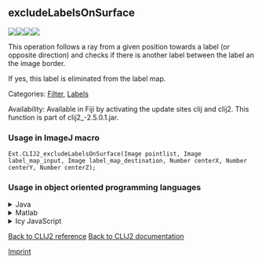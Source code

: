## excludeLabelsOnSurface
<img src="images/mini_empty_logo.png"/><img src="images/mini_clij2_logo.png"/><img src="images/mini_clijx_logo.png"/><img src="images/mini_empty_logo.png"/>

This operation follows a ray from a given position towards a label (or opposite direction) and checks if  there is another label between the label an the image border. 

If yes, this label is eliminated from the label map.

Categories: [Filter](https://clij.github.io/clij2-docs/reference__filter), [Labels](https://clij.github.io/clij2-docs/reference__label)

Availability: Available in Fiji by activating the update sites clij and clij2.
This function is part of clij2_-2.5.0.1.jar.

### Usage in ImageJ macro
```
Ext.CLIJ2_excludeLabelsOnSurface(Image pointlist, Image label_map_input, Image label_map_destination, Number centerX, Number centerY, Number centerZ);
```


### Usage in object oriented programming languages



<details>

<summary>
Java
</summary>
<pre class="highlight">// init CLIJ and GPU
import net.haesleinhuepf.clij2.CLIJ2;
import net.haesleinhuepf.clij.clearcl.ClearCLBuffer;
CLIJ2 clij2 = CLIJ2.getInstance();

// get input parameters
ClearCLBuffer pointlist = clij2.push(pointlistImagePlus);
ClearCLBuffer label_map_input = clij2.push(label_map_inputImagePlus);
label_map_destination = clij2.create(pointlist);
float centerX = 1.0;
float centerY = 2.0;
float centerZ = 3.0;
</pre>

<pre class="highlight">
// Execute operation on GPU
clij2.excludeLabelsOnSurface(pointlist, label_map_input, label_map_destination, centerX, centerY, centerZ);
</pre>

<pre class="highlight">
// show result
label_map_destinationImagePlus = clij2.pull(label_map_destination);
label_map_destinationImagePlus.show();

// cleanup memory on GPU
clij2.release(pointlist);
clij2.release(label_map_input);
clij2.release(label_map_destination);
</pre>

</details>



<details>

<summary>
Matlab
</summary>
<pre class="highlight">% init CLIJ and GPU
clij2 = init_clatlab();

% get input parameters
pointlist = clij2.pushMat(pointlist_matrix);
label_map_input = clij2.pushMat(label_map_input_matrix);
label_map_destination = clij2.create(pointlist);
centerX = 1.0;
centerY = 2.0;
centerZ = 3.0;
</pre>

<pre class="highlight">
% Execute operation on GPU
clij2.excludeLabelsOnSurface(pointlist, label_map_input, label_map_destination, centerX, centerY, centerZ);
</pre>

<pre class="highlight">
% show result
label_map_destination = clij2.pullMat(label_map_destination)

% cleanup memory on GPU
clij2.release(pointlist);
clij2.release(label_map_input);
clij2.release(label_map_destination);
</pre>

</details>



<details>

<summary>
Icy JavaScript
</summary>
<pre class="highlight">// init CLIJ and GPU
importClass(net.haesleinhuepf.clicy.CLICY);
importClass(Packages.icy.main.Icy);

clij2 = CLICY.getInstance();

// get input parameters
pointlist_sequence = getSequence();
pointlist = clij2.pushSequence(pointlist_sequence);
label_map_input_sequence = getSequence();
label_map_input = clij2.pushSequence(label_map_input_sequence);
label_map_destination = clij2.create(pointlist);
centerX = 1.0;
centerY = 2.0;
centerZ = 3.0;
</pre>

<pre class="highlight">
// Execute operation on GPU
clij2.excludeLabelsOnSurface(pointlist, label_map_input, label_map_destination, centerX, centerY, centerZ);
</pre>

<pre class="highlight">
// show result
label_map_destination_sequence = clij2.pullSequence(label_map_destination)
Icy.addSequence(label_map_destination_sequence);
// cleanup memory on GPU
clij2.release(pointlist);
clij2.release(label_map_input);
clij2.release(label_map_destination);
</pre>

</details>



[Back to CLIJ2 reference](https://clij.github.io/clij2-docs/reference)
[Back to CLIJ2 documentation](https://clij.github.io/clij2-docs)

[Imprint](https://clij.github.io/imprint)
